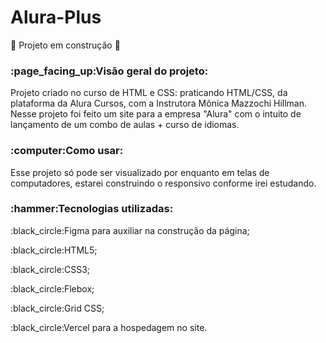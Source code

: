 # Alura-Plus
:construction: Projeto em construção :construction:

<h3>:page_facing_up:Visão geral do projeto:</h3>

<p>Projeto criado no curso de HTML e CSS: praticando HTML/CSS, da plataforma da Alura Cursos, com a Instrutora Mônica Mazzochi Hillman. Nesse projeto foi feito um site para a empresa "Alura" com o intuito de lançamento de um combo de aulas + curso de idiomas.</p>

<h3>:computer:Como usar:</h3>
<p>Esse projeto só pode ser visualizado por enquanto em telas de computadores, estarei construindo o responsivo conforme irei estudando.</p>

<h3>:hammer:Tecnologias utilizadas:</h3>

<p>:black_circle:Figma para auxiliar na construção da página;</p>
<p>:black_circle:HTML5;</p>
<p>:black_circle:CSS3;</p>
<p>:black_circle:Flebox;</p>
<p>:black_circle:Grid CSS;</p>
<p>:black_circle:Vercel para a hospedagem no site.</p>
